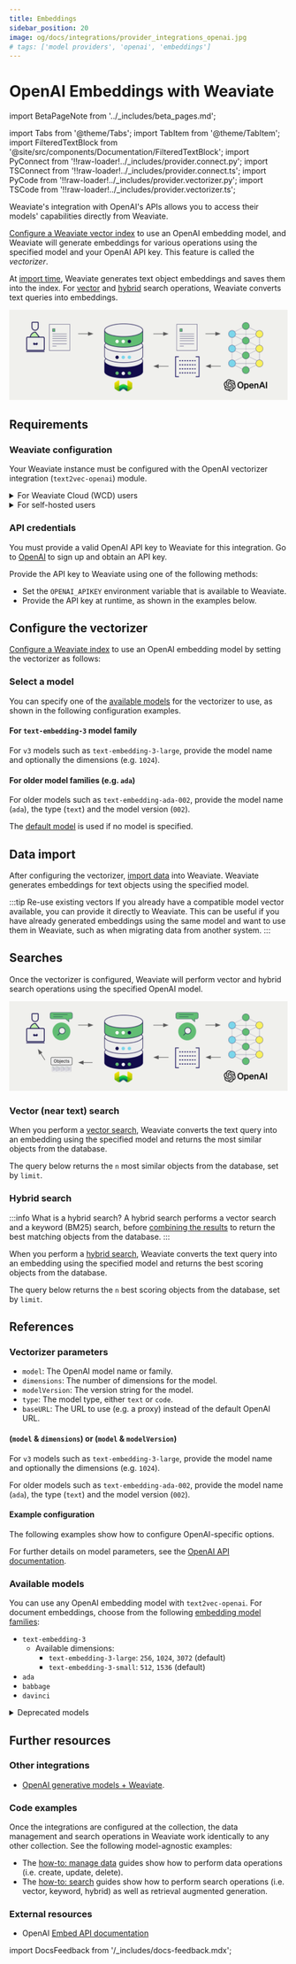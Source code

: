 ```yaml
---
title: Embeddings
sidebar_position: 20
image: og/docs/integrations/provider_integrations_openai.jpg
# tags: ['model providers', 'openai', 'embeddings']
---
```


# OpenAI Embeddings with Weaviate

import BetaPageNote from '../_includes/beta_pages.md';

<BetaPageNote />

import Tabs from '@theme/Tabs';
import TabItem from '@theme/TabItem';
import FilteredTextBlock from '@site/src/components/Documentation/FilteredTextBlock';
import PyConnect from '!!raw-loader!../_includes/provider.connect.py';
import TSConnect from '!!raw-loader!../_includes/provider.connect.ts';
import PyCode from '!!raw-loader!../_includes/provider.vectorizer.py';
import TSCode from '!!raw-loader!../_includes/provider.vectorizer.ts';

Weaviate's integration with OpenAI's APIs allows you to access their models' capabilities directly from Weaviate.

[Configure a Weaviate vector index](#configure-the-vectorizer) to use an OpenAI embedding model, and Weaviate will generate embeddings for various operations using the specified model and your OpenAI API key. This feature is called the *vectorizer*.

At [import time](#data-import), Weaviate generates text object embeddings and saves them into the index. For [vector](#vector-near-text-search) and [hybrid](#hybrid-search) search operations, Weaviate converts text queries into embeddings.

![Embedding integration illustration](../_includes/integration_openai_embedding.png)

## Requirements

### Weaviate configuration

Your Weaviate instance must be configured with the OpenAI vectorizer integration (`text2vec-openai`) module.

<details>
  <summary>For Weaviate Cloud (WCD) users</summary>

This integration is enabled by default on Weaviate Cloud (WCD) serverless instances.

</details>

<details>
  <summary>For self-hosted users</summary>

- Check the [cluster metadata](../../config-refs/meta.md) to verify if the module is enabled.
- Follow the [how-to configure modules](../../configuration/modules.md) guide to enable the module in Weaviate.

</details>

### API credentials

You must provide a valid OpenAI API key to Weaviate for this integration. Go to [OpenAI](https://openai.com/) to sign up and obtain an API key.

Provide the API key to Weaviate using one of the following methods:

- Set the `OPENAI_APIKEY` environment variable that is available to Weaviate.
- Provide the API key at runtime, as shown in the examples below.

<Tabs groupId="languages">

 <TabItem value="py" label="Python API v4">
    <FilteredTextBlock
      text={PyConnect}
      startMarker="# START OpenAIInstantiation"
      endMarker="# END OpenAIInstantiation"
      language="py"
    />
  </TabItem>

 <TabItem value="js" label="JS/TS API v3">
    <FilteredTextBlock
      text={TSConnect}
      startMarker="// START OpenAIInstantiation"
      endMarker="// END OpenAIInstantiation"
      language="ts"
    />
  </TabItem>

</Tabs>

## Configure the vectorizer

[Configure a Weaviate index](../../manage-data/collections.mdx#specify-a-vectorizer) to use an OpenAI embedding model by setting the vectorizer as follows:

<Tabs groupId="languages">
  <TabItem value="py" label="Python API v4">
    <FilteredTextBlock
      text={PyCode}
      startMarker="# START BasicVectorizerOpenAI"
      endMarker="# END BasicVectorizerOpenAI"
      language="py"
    />
  </TabItem>

  <TabItem value="js" label="JS/TS API v3">
    <FilteredTextBlock
      text={TSCode}
      startMarker="// START BasicVectorizerOpenAI"
      endMarker="// END BasicVectorizerOpenAI"
      language="ts"
    />
  </TabItem>

</Tabs>

### Select a model

You can specify one of the [available models](#available-models) for the vectorizer to use, as shown in the following configuration examples.

#### For `text-embedding-3` model family

For `v3` models such as `text-embedding-3-large`, provide the model name and optionally the dimensions (e.g. `1024`).

<Tabs groupId="languages">
  <TabItem value="py" label="Python API v4">
    <FilteredTextBlock
      text={PyCode}
      startMarker="# START VectorizerOpenAICustomModelV3"
      endMarker="# END VectorizerOpenAICustomModelV3"
      language="py"
    />
  </TabItem>

  <TabItem value="js" label="JS/TS API v3">
    <FilteredTextBlock
      text={TSCode}
      startMarker="// START VectorizerOpenAICustomModelV3"
      endMarker="// END VectorizerOpenAICustomModelV3"
      language="ts"
    />
  </TabItem>

</Tabs>

#### For older model families (e.g. `ada`)

For older models such as `text-embedding-ada-002`, provide the model name (`ada`), the type (`text`) and the model version (`002`).

<Tabs groupId="languages">
  <TabItem value="py" label="Python API v4">
    <FilteredTextBlock
      text={PyCode}
      startMarker="# START VectorizerOpenAICustomModelLegacy"
      endMarker="# END VectorizerOpenAICustomModelLegacy"
      language="py"
    />
  </TabItem>

  <TabItem value="js" label="JS/TS API v3">
    <FilteredTextBlock
      text={TSCode}
      startMarker="// START VectorizerOpenAICustomModelLegacy"
      endMarker="// END VectorizerOpenAICustomModelLegacy"
      language="ts"
    />
  </TabItem>

</Tabs>

The [default model](#available-models) is used if no model is specified.

## Data import

After configuring the vectorizer, [import data](../../manage-data/import.mdx) into Weaviate. Weaviate generates embeddings for text objects using the specified model.

<Tabs groupId="languages">

 <TabItem value="py" label="Python API v4">
    <FilteredTextBlock
      text={PyCode}
      startMarker="# START BatchImportExample"
      endMarker="# END BatchImportExample"
      language="py"
    />
  </TabItem>

 <TabItem value="js" label="JS/TS API v3">
    <FilteredTextBlock
      text={TSCode}
      startMarker="// START BatchImportExample"
      endMarker="// END BatchImportExample"
      language="ts"
    />
  </TabItem>

</Tabs>

:::tip Re-use existing vectors
If you already have a compatible model vector available, you can provide it directly to Weaviate. This can be useful if you have already generated embeddings using the same model and want to use them in Weaviate, such as when migrating data from another system.
:::

## Searches

Once the vectorizer is configured, Weaviate will perform vector and hybrid search operations using the specified OpenAI model.

![Embedding integration at search illustration](../_includes/integration_openai_embedding_search.png)

### Vector (near text) search

When you perform a [vector search](../../search/similarity.md#search-with-text), Weaviate converts the text query into an embedding using the specified model and returns the most similar objects from the database.

The query below returns the `n` most similar objects from the database, set by `limit`.

<Tabs groupId="languages">

 <TabItem value="py" label="Python API v4">
    <FilteredTextBlock
      text={PyCode}
      startMarker="# START NearTextExample"
      endMarker="# END NearTextExample"
      language="py"
    />
  </TabItem>

 <TabItem value="js" label="JS/TS API v3">
    <FilteredTextBlock
      text={TSCode}
      startMarker="// START NearTextExample"
      endMarker="// END NearTextExample"
      language="ts"
    />
  </TabItem>

</Tabs>

### Hybrid search

:::info What is a hybrid search?
A hybrid search performs a vector search and a keyword (BM25) search, before [combining the results](../../search/hybrid.md#change-the-ranking-method) to return the best matching objects from the database.
:::

When you perform a [hybrid search](../../search/hybrid.md), Weaviate converts the text query into an embedding using the specified model and returns the best scoring objects from the database.

The query below returns the `n` best scoring objects from the database, set by `limit`.

<Tabs groupId="languages">

 <TabItem value="py" label="Python API v4">
    <FilteredTextBlock
      text={PyCode}
      startMarker="# START HybridExample"
      endMarker="# END HybridExample"
      language="py"
    />
  </TabItem>

 <TabItem value="js" label="JS/TS API v3">
    <FilteredTextBlock
      text={TSCode}
      startMarker="// START HybridExample"
      endMarker="// END HybridExample"
      language="ts"
    />
  </TabItem>

</Tabs>

## References

### Vectorizer parameters

- `model`: The OpenAI model name or family.
- `dimensions`: The number of dimensions for the model.
- `modelVersion`: The version string for the model.
- `type`: The model type, either `text` or `code`.
- `baseURL`: The URL to use (e.g. a proxy) instead of the default OpenAI URL.

#### (`model` & `dimensions`) or (`model` & `modelVersion`)

For `v3` models such as `text-embedding-3-large`, provide the model name and optionally the dimensions (e.g. `1024`).

For older models such as `text-embedding-ada-002`, provide the model name (`ada`), the type (`text`) and the model version (`002`).

#### Example configuration

The following examples show how to configure OpenAI-specific options.

<Tabs groupId="languages">
  <TabItem value="py" label="Python API v4">
    <FilteredTextBlock
      text={PyCode}
      startMarker="# START FullVectorizerOpenAI"
      endMarker="# END FullVectorizerOpenAI"
      language="py"
    />
  </TabItem>

  <TabItem value="js" label="JS/TS API v3">
    <FilteredTextBlock
      text={TSCode}
      startMarker="// START FullVectorizerOpenAI"
      endMarker="// END FullVectorizerOpenAI"
      language="ts"
    />
  </TabItem>

</Tabs>

For further details on model parameters, see the [OpenAI API documentation](https://platform.openai.com/docs/api-reference/embeddings).

### Available models

You can use any OpenAI embedding model with `text2vec-openai`. For document embeddings, choose from the following [embedding model families](https://platform.openai.com/docs/models/embeddings):

* `text-embedding-3`
    * Available dimensions:
        * `text-embedding-3-large`: `256`, `1024`, `3072` (default)
        * `text-embedding-3-small`: `512`, `1536` (default)
* `ada`
* `babbage`
* `davinci`

<details>
  <summary>Deprecated models</summary>

The following models are available, but deprecated:
* Codex
* babbage-001
* davinci-001
* curie

[Source](https://platform.openai.com/docs/deprecations)

</details>

## Further resources

### Other integrations

- [OpenAI generative models + Weaviate](./generative.md).

### Code examples

Once the integrations are configured at the collection, the data management and search operations in Weaviate work identically to any other collection. See the following model-agnostic examples:

- The [how-to: manage data](../../manage-data/index.md) guides show how to perform data operations (i.e. create, update, delete).
- The [how-to: search](../../search/index.md) guides show how to perform search operations (i.e. vector, keyword, hybrid) as well as retrieval augmented generation.

### External resources

- OpenAI [Embed API documentation](https://platform.openai.com/docs/api-reference/embeddings)

import DocsFeedback from '/_includes/docs-feedback.mdx';

<DocsFeedback/>
